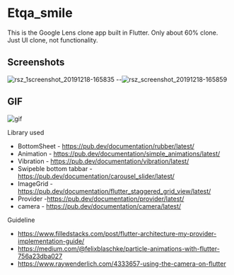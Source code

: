 # Etqa_smile

This is the Google Lens clone app built in Flutter. Only about 60% clone. Just UI clone, not functionality.

## Screenshots

![rsz_1screenshot_20191218-165835](https://user-images.githubusercontent.com/14199227/71072330-3a5c1100-21b9-11ea-8378-d89066f7fda6.jpg)  --![rsz_screenshot_20191218-165859](https://user-images.githubusercontent.com/14199227/71072567-c53d0b80-21b9-11ea-82e8-482acdeb5927.jpg) 

## GIF

![gif](https://user-images.githubusercontent.com/14199227/71096968-35638580-21ea-11ea-9eea-5c2d0f76f033.gif)


Library used
  - BottomSheet - https://pub.dev/documentation/rubber/latest/
  - Animation - https://pub.dev/documentation/simple_animations/latest/
  - Vibration - https://pub.dev/documentation/vibration/latest/
  - Swipeble bottom tabbar - https://pub.dev/documentation/carousel_slider/latest/
  - ImageGrid - https://pub.dev/documentation/flutter_staggered_grid_view/latest/
  - Provider -https://pub.dev/documentation/provider/latest/
  - camera - https://pub.dev/documentation/camera/latest/

Guideline
  - https://www.filledstacks.com/post/flutter-architecture-my-provider-implementation-guide/
  -  https://medium.com/@felixblaschke/particle-animations-with-flutter-756a23dba027
  -  https://www.raywenderlich.com/4333657-using-the-camera-on-flutter
